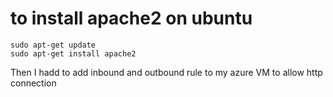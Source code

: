 # to install apache2 on ubuntu

```
sudo apt-get update
sudo apt-get install apache2
```

Then I hadd to add inbound and outbound rule to my azure 
VM to allow http connection

